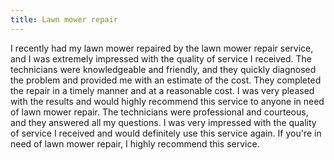 ```yaml
---
title: Lawn mower repair
---
```


I recently had my lawn mower repaired by the lawn mower repair service, and I was extremely impressed with the quality of service I received. The technicians were knowledgeable and friendly, and they quickly diagnosed the problem and provided me with an estimate of the cost. They completed the repair in a timely manner and at a reasonable cost. I was very pleased with the results and would highly recommend this service to anyone in need of lawn mower repair. The technicians were professional and courteous, and they answered all my questions. I was very impressed with the quality of service I received and would definitely use this service again. If you're in need of lawn mower repair, I highly recommend this service.